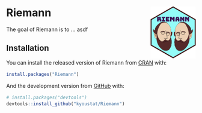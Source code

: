 
<!-- README.md is generated from README.Rmd. Please edit that file -->

# Riemann <a href='https://kyoustat.com/Riemann/'><img src='man/figures/logo.png' align="right" height="139" /></a>

<!-- badges: start -->

<!-- badges: end -->

The goal of Riemann is to … asdf

## Installation

You can install the released version of Riemann from
[CRAN](https://CRAN.R-project.org) with:

``` r
install.packages("Riemann")
```

And the development version from [GitHub](https://github.com/) with:

``` r
# install.packages("devtools")
devtools::install_github("kyoustat/Riemann")
```
